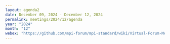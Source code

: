 ```yaml
---
layout: agenda2
date: December 09, 2024 - December 12, 2024
permalink: meetings/2024/12/agenda
year: "2024"
month: "12"
webex: "https://github.com/mpi-forum/mpi-standard/wiki/Virtual-Forum-Meeting-Information"
---
```


